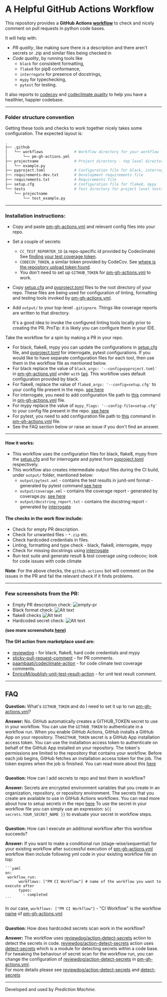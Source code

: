 # A Helpful GitHub Actions Workflow


This repository provides a **GitHub Actions [workflow](.github/workflows/pm-gh-actions.yml)** to check and nicely comment on 
pull requests in python code bases.

It will help with:
- _PR quality_, like making sure there _is_ a description and there aren't secrets or .zip and similar files 
  being checked in
- _Code quality_, by running tools like
  - `black` for consistent formatting,
  - `flake8` for pip8 conformance,
  - `interrogate` for presence of docstrings,
  - `mypy` for typechecking, 
  - `pytest` for testing.
    
It also reports to [codecov](https://about.codecov.io/) and 
[codeclimate quality](https://codeclimate.com/quality/) to
help you have a healthier, happier codebase.


 - - -

### Folder structure convention
Getting these tools and checks to work together nicely takes some configuration.
The expected layout is:

```bash
.
├── .github
│   └── workflows              # Workflow directory for your workflow files
│       └── pm-gh-actions.yml
├── projectname                # Project directory - top level directory for project
│   └── example.py
├── pyproject.toml             # Configuration file for black, interrogate & pytest
├── requirements-dev.txt       # Development requirements file
├── requirements.txt           # Requirements file
├── setup.cfg                  # Configuration file for flake8, mypy
└── tests                      # Test directory for project level tests
    └── projectname
        └── test_example.py
```

- - -

### Installation instructions:

- Copy and paste
  [pm-gh-actions.yml](.github/workflows/pm-gh-actions.yml) and relevant config files
  into your repo.
- Set a couple of secrets:
  - `CC_TEST_REPORTER_ID` (a repo-specific id provided by Codeclimate)
  See [finding your test coverage token](https://docs.codeclimate.com/docs/finding-your-test-coverage-token).
  - `CODECOV_TOKEN`, a similar token provided by CodeCov. See [where is the repository upload token found](https://docs.codecov.io/docs/frequently-asked-questions#where-is-the-repository-upload-token-found).
  - You don't need to set up `GITHUB_TOKEN` for [pm-gh-actions.yml](.github/workflows/pm-gh-actions.yml) to work.

- Copy [setup.cfg](setup.cfg) and [pyproject.toml](pyproject.toml) files to the root directory of your repo. These files are being used for configuration of linting, formatting and testing tools invoked by [pm-gh-actions.yml](.github/workflows/pm-gh-actions.yml).
- Add `output/` to your top-level `.gitignore`. Things like coverage reports are written to that directory.



  It's a good idea to invoke the configured linting tools locally prior to creating the PR.
  ProTip: it is likely you can configure them in your IDE.
  
Take the workflow for a spin by making a PR in your repo.
  - For black, flake8, mypy you can update the configurations in [setup.cfg](setup.cfg) file, and [pyproject.toml](pyproject.toml) for interrogate, pytest configurations. If you would like to have separate configuration files for each tool, then use them in the workflow file as mentioned below.
  - For black replace the value of `black_args: '--config=pyproject.toml'` in [pm-gh-actions.yml](.github/workflows/pm-gh-actions.yml) under `with` [tag](https://github.com/predictionmachine/pm-gh-actions/blob/ab4b850e81b8cfa2224ab51e29c46c651dfcab72/.github/workflows/pm-gh-actions.yml#L122). This workflow uses default configuration provided by black.
  - For flake8, replace the value of `flake8_args: '--config=setup.cfg'` to your config file present in the repo. [see here](https://github.com/predictionmachine/pm-gh-actions/blob/ab4b850e81b8cfa2224ab51e29c46c651dfcab72/.github/workflows/pm-gh-actions#L118)
  - For interrogate, you need to add configuration file path to [this](https://github.com/predictionmachine/pm-gh-actions/blob/63bc3b28a6c48be33ad01c91cc14ad301cc7ec9a/.github/workflows/pm-gh-actions.yml#L161) command in [pm-gh-actions.yml](.github/workflows/pm-gh-actions.yml) file.
  - For mypy replace the value of `mypy_flags: '--config-file=setup.cfg'` to your config file present in the repo. [see here](https://github.com/predictionmachine/pm-gh-actions/blob/ab4b850e81b8cfa2224ab51e29c46c651dfcab72/.github/workflows/pm-gh-actions.yml#L130)
  - For pytest, you need to add configuration file path to [this](https://github.com/predictionmachine/pm-gh-actions/blob/ab4b850e81b8cfa2224ab51e29c46c651dfcab72/.github/workflows/pm-gh-actions.yml#L138) command in [pm-gh-actions.yml](.github/workflows/pm-gh-actions.yml) file.
  - See the FAQ section below or raise an issue if you don't find an answer.

- - -
#### How it works:

- This workflow uses the configuration files for black, flake8, mypy from the [setup.cfg](setup.cfg) and for interrogate and pytest from [pyproject.toml](pyproject.toml) respectively.
- This workflow also creates intermediate output files during the CI build, under `output/` folder, mentioned below:
  - `output/pytest.xml` - contains the test results in junit-xml format - generated by pytest command.[see here](https://github.com/predictionmachine/pm-gh-actions/blob/63bc3b28a6c48be33ad01c91cc14ad301cc7ec9a/.github/workflows/pm-gh-actions.yml#L142)
  - `output/coverage.xml` - contains the coverage report - generated by coverage.py. [see here](https://github.com/predictionmachine/pm-gh-actions/blob/63bc3b28a6c48be33ad01c91cc14ad301cc7ec9a/.github/workflows/pm-gh-actions.yml#L144)
  - `output/docstring_report.txt` - contains the docstring report - generated by [interrogate](https://github.com/predictionmachine/pm-gh-actions/blob/63bc3b28a6c48be33ad01c91cc14ad301cc7ec9a/.github/workflows/pm-gh-actions.yml#L159)

#### The checks in the work flow include:
   - Check for empty PR description.
   - Check for unwanted files - `*.zip` etc.
   - Check hardcoded credentials in files.
   - Linting, formatting and type check - black, flake8, interrogate, mypy  
   - Check for missing docstrings using [interrogate](https://github.com/econchick/interrogate)
- Run test suite and generate result & test coverage using codecov; look for code issues with code climate
   
**Note**: For the above checks, the `github-actions` bot will comment on the issues in the PR and fail the relevant check if it finds problems.

- - -

### Few screenshots from the PR:

- Empty PR description check:
![empty-pr](docs/screenshots/empty-pr-comment.png?raw=true "Empty PR comment")
- Black format check:
![Alt text](docs/screenshots/black-report.png?raw=true "Black format")
- flake8 checks
![Alt text](docs/screenshots/flake8-report.png?raw=true "Flake8")
- Hardcoded secret check:
![Alt text](docs/screenshots/secrets_report.png?raw=true "Hardcoded secrets report")

**(see more screenshots [here](/docs/screenshots))**

#### The GH action from marketplace used are:

- [reviewdog](https://github.com/reviewdog) - for black, flake8, hard code credentials and mypy
- [sticky-pull-request-comment](https://github.com/marocchino/sticky-pull-request-comment) - for PR comments.
- [paambaati/codeclimate-action](https://github.com/paambaati/codeclimate-action) - for code climate test coverage comments.
- [EnricoMi/publish-unit-test-result-action](https://github.com/EnricoMi/publish-unit-test-result-action) - for unit test result comment.

- - -

## FAQ

**Question:** What's `GITHUB_TOKEN` and do I need to set it up to run [pm-gh-actions.yml](.github/workflows/pm-gh-actions.yml)?

**Answer:** No. GitHub automatically creates a GITHUB_TOKEN secret to use in your workflow. You can use the `GITHUB_TOKEN` to authenticate in a workflow run.
When you enable GitHub Actions, GitHub installs a GitHub App on your repository. The`GITHUB_TOKEN` secret is a GitHub App installation access token. You can use the installation access token to authenticate on behalf of the GitHub App installed on your repository. The token's permissions are limited to the repository that contains your workflow. Before each job begins, GitHub fetches an installation access token for the job. The token expires when the job is finished.
You can read more about this [here](https://docs.github.com/en/actions/reference/authentication-in-a-workflow)

##

**Question:** How can I add secrets to repo and test them in workflow?

**Answer:** Secrets are encrypted environment variables that you create in an organization, repository, or repository environment. The secrets that you create are available to use in GitHub Actions workflows. You can read more about how to setup secrets in the repo [here](https://docs.github.com/en/actions/reference/encrypted-secrets)
To use the secret in your workflow file you can simply use an expression: `${{ secrets.YOUR_SECRET_NAME }}` to evaluate your secret in workflow steps.

##

**Question:** How can I execute an additional workflow after this workflow succeeds?

**Answer:** If you want to make a conditional run (stage-wise/sequential) for your existing workflow after successful execution of [pm-gh-actions.yml](.github/workflows/pm-gh-actions.yml) workflow then include following yml code in your existing workflow file on top:

    ```yaml
    on:
     workflow_run:
          workflows: ["PM CI Workflow"] # name of the workflow you want to execute after
          types:
            - completed
    ```

 In our case, `workflows: ["PM CI Workflow"]` -  "CI Workflow" is the workflow [name](https://github.com/predictionmachine/pm-gh-actions/blob/ab4b850e81b8cfa2224ab51e29c46c651dfcab72/.github/workflows/pm-gh-actions.yml#L8) of [pm-gh-actions.yml](.github/workflows/pm-gh-actions.yml)

##

**Question:** How does hardcoded secrets scan work in the workflow?

**Answer:** The workflow uses [reviewdog/action-detect-secrets](https://github.com/reviewdog/action-detect-secrets) action to detect the secrets in code.
 [reviewdog/action-detect-secrets](https://github.com/reviewdog/action-detect-secrets) action uses [detect-secrets](https://github.com/Yelp/detect-secrets) which is a module for detecting secrets within a code base. \
 For tweaking the behaviour of secret scan for the workflow run, you can change the configuration of [reviewdog/action-detect-secrets](https://github.com/reviewdog/action-detect-secrets) in [pm-gh-actions.yml](https://github.com/predictionmachine/pm-gh-actions/blob/38f69ab7f32a385b251838e81b85449327e04f83/.github/workflows/pm-gh-actions.yml#L92). \
 For more details please see [reviewdog/action-detect-secrets](https://github.com/reviewdog/action-detect-secrets) and [detect-secrets](https://github.com/Yelp/detect-secrets)

- - -
Developed and used by _Prediction Machine_.

